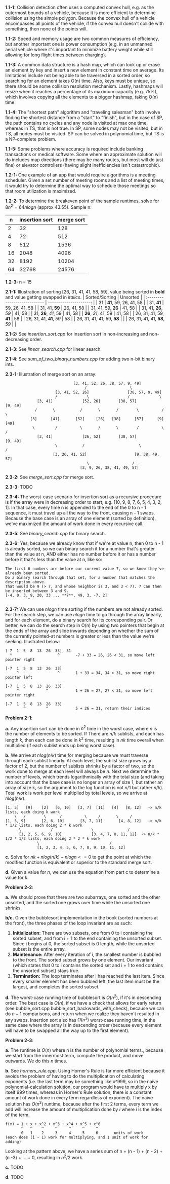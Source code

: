**1.1-1:** Collision detection often uses a computed convex hull, e.g. as the outermost bounds of a vehicle, because it is more efficient to determine collision using the simple polygon. Because the convex hull of a vehicle encompasses all points of the vehicle, if the convex hull doesn't collide with something, then none of the points will.

**1.1-2:** Speed and memory usage are two common measures of efficiency, but another important one is power consumption (e.g. in an unmanned aerial vehicle where it's important to minimize battery weight while still allowing for long flight times between charging).

**1.1-3:** A common data structure is a hash map, which can look up or erase an element by key and insert a new element in constant time on average. Its limitations include not being able to be traversed in a sorted order, so searching for an element takes O(n) time. Also, keys must be unique, so there should be some collision resolution mechanism. Lastly, hashmaps will resize when it reaches a percentage of its maximum capacity (e.g. 75%), which involves copying all the elements to a bigger hashmap, taking O(n) time.

**1.1-4:** The "shortest path" algorithm and "traveling salesman" both involve finding the shortest distance from a "start" to "finish", but in the case of SP, the path contains no cycles and any node is visited at max one time, whereas in TS, that is not true. In SP, some nodes may not be visited, but in TS, all nodes must be visited. SP can be solved in polynomial time, but TS is a NP-complete problem.

**1.1-5:** Some problems where accuracy is required include banking transactions or medical software. Some where an approximate solution will do includes map directions (there may be many routes, but most will do just fine) or elevator controllers (having slight inefficiencies isn't catastrophic).

**1.2-1:** One example of an app that would require algorithms is a meeting scheduler. Given a set number of meeting rooms and a list of meeting times, it would try to determine the optimal way to schedule those meetings so that room utilization is maximized.

**1.2-2:** To determine the breakeven point of the sample runtimes, solve for $8n^2 = 64nlogn$ (approx 43.55). Sample n:

| n   | insertion sort | merge sort |
| --- | -------------- | ---------- |
| 2   | 32             | 128        |
| 4   | 72             | 512        |
| 8   | 512            | 1536       |
| 16  | 2048           | 4096       |
| 32  | 8192           | 10204      |
| 64  | 32768          | 24576      |

**1.2-3:** n = 15

**2.1-1:** Illustration of sorting [26, 31, 41, 41, 58, 59], value being sorted in **bold** and value getting swapped in *italics*.
| Sorted/Sorting               |               Unsorted |
| :--------------------------- | ---------------------: |
| 31                           | **41**, 59, 26, 41, 58 |
| 31, **41**                   |         59, 26, 41, 58 |
| 31, 41, **59**               |             26, 41, 58 |
| 31, 41, 59, **26**           |                 41, 58 |
| 31, 41, **26**, *59*         |                 41, 58 |
| 31, **26**, *41*, 59         |                 41, 58 |
| **26**, *31*, 41, 59         |                 41, 58 |
| 26, 31, 41, 59, **41**       |                     58 |
| 26, 31, 41, **41**, *59*     |                     58 |
| 26, 31, 41, 41, 59, **58**   |                        |
| 26, 31, 41, 41, **58**, *59* |                        |

**2.1-2:** See *insertion_sort.cpp* for insertion sort in non-increasing and non-decreasing order.

**2.1-3**: See *linear_search.cpp* for linear search.

**2.1-4**: See *sum_of_two_binary_numbers.cpp* for adding two n-bit binary ints.

**2.3-1:** Illustration of merge sort on an array:
```
                              [3, 41, 52, 26, 38, 57, 9, 49]
                                   /                   \
                      [3, 41, 52, 26]                 [38, 57, 9, 49]
                      /             \                 /             \
              [3, 41]             [52, 26]        [38, 57]            [9, 49]
             /       \           /       \       /        \          /       \
           [3]      [41]       [52]     [26]   [38]      [57]      [9]       [49]
            \         /          \       /       \        /          \        /
              [3, 41]             [26, 52]        [38, 57]             [9, 49]
                      \           /                        \          / 
                     [3, 26, 41, 52]                     [9, 38, 49, 57]
                                    \                   /
                                 [3, 9, 26, 38, 41, 49, 57]
```
**2.3-2:** See *merge_sort.cpp* for merge sort.

**2.3-3:** TODO

**2.3-4:** The worst-case scenario for insertion sort as a recursive procedure is if the array were in decreasing order to start, e.g. [10, 9, 8, 7, 6, 5, 4, 3, 2, 1]. In that case, every time n is appended to the end of the 0 to n - 1 sequence, it must travel up all the way to the front, causing n - 1 swaps. Because the base case is an array of one element (sorted by definition), we've maximized the amount of work done in every recursive call.

**2.3-5:** See *binary_search.cpp* for binary search.

**2.3-6:** Yes, because we already know that if we're at value n, then 0 to n - 1 is already sorted, so we can binary search it for a number that's greater than the value at n, AND either has no number before it or has a number before it that's less than the value at n, like so:

```
The first 6 numbers are before our current value 7, so we know they've already been sorted.
Do a binary search through that set, for a number that matches the description above.
That would be 9 (> 7, and whose neighbor is 3, and 3 < 7). 7 Can then be inserted between 3 and 9.
[-4, 0, 3, 9, 20, 33 ... **7**, 49, 3, -7, 2]
          ^                 
```

**2.3-7:** We can use $nlogn$ time sorting if the numbers are not already sorted. For the search step, we can use $nlogn$ time to go through the array linearly, and for each element, do a binary search for its corresponding pair. Or better, we can do the search step in O(n) by using two pointers that begin at the ends of the array and slide inwards depending on whether the sum of the currently pointed-at numbers is greater or less than the value we're seeking. Illustrated below:
```
[-7  1  5  8  13  26  33], 31
  ^                    ^       -7 + 33 = 26, 26 < 31, so move left pointer right

[-7  1  5  8  13  26  33]
     ^                 ^       1 + 33 = 34, 34 > 31, so move right pointer left

[-7  1  5  8  13  26  33]
     ^            ^            1 + 26 = 27, 27 < 31, so move left pointer right

[-7  1  5  8  13  26  33]
        ^         ^            5 + 26 = 31, return their indices
```

**Problem 2-1**:

**a.** Any insertion sort can be done in $n^2$ time in the worst case, where $n$ is the number of elements to be sorted. If There are $n/k$ sublists, and each has length $k$, then each can be done in $k^2$ time, resulting in $nk$ time overall when multiplied (if each sublist ends up being worst case).

**b.** We arrive at $nlog(n/k)$ time for merging because we must traverse through each sublist linearly. At each level, the sublist size grows by a factor of 2, but the number of sublists shrinks by a factor of two, so the work done to merge at each level will always be $n$. Next we determine the number of levels, which trends logarithmically with the total size (and taking into account that the base case is no longer an array of size 1, but rather an array of size k, so the argument to the log function is not $n/1$ but rather $n/k$). Total work is work per level multiplied by total levels, so we arrive at $nlog(n/k)$.
```
[1, 5]   [9]    [2]   [6, 10]   [3, 7]  [11]   [4]   [8, 12]   -> n/k lists, each doing k work
    \   /        \      /          \     /       \     /
[1, 5, 9]       [2, 6, 10]       [3, 7, 11]       [4, 8, 12]   -> n/k * 1/2 lists, each doing 2 * k work
      \             /                 \               /
      [1, 2, 5, 6, 9, 10]             [3, 4, 7, 8, 11, 12]  -> n/k * 1/2 * 1/2 lists, each doing 2 * 2 * k work
              \                               /
              [1, 2, 3, 4, 5, 6, 7, 8, 9, 10, 11, 12]

```
**c.** Solve for $nk + nlog(n/k) - nlogn <= 0$ to get the point at which the modified function is equivalent or superior to the standard merge sort.

**d.** Given a value for $n$, we can use the equation from part c to determine a value for k.

**Problem 2-2**:

**a.** We should prove that there are two subarrays, one sorted and the other unsorted, and the sorted one grows over time while the unsorted one shrinks.

**b/c.** Given the bubblesort implementation in the book (sorted numbers at the front), the three phases of the loop invariant are as such:

1. **Initialization:** There are two subsets, one from 0 to i containing the sorted subset, and from i + 1 to the end containing the unsorted subset. Since i begins at 0, the sorted subset is 0 length, while the unsorted subset is the entire array.
2. **Maintenance:** After every iteration of i, the smallest number is bubbled to the front. The sorted subset grows by one element. Our invariant (which states that 0 to i contains the sorted set and i + 1 to end contains the unsorted subset) stays true.
3. **Termination:** The loop terminates after i has reached the last item. Since every smaller element has been bubbled left, the last item must be the largest, and completes the sorted subset.

**d.** The worst-case running time of bubblesort is $O(n^2)$, if it's in descending order. The best case is $O(n)$, if we have a check that allows for early return (see bubble_sort.cpp bubble_sort_backwards_with_check), because we can do $n - 1$ comparisons, and return when we realize they haven't resulted in any swaps. Insertion sort also has $O(n^2)$ worst-case running time, in the same case where the array is in descending order (because every element will have to be swapped all the way up to the first element).

**Problem 2-3**:

**a.** The runtime is $O(n)$ where n is the number of polynomial terms., because we start from the innermost term, compute the product, and move outwards. We do this $n$ times.

**b.** See *horners_rule.cpp*. Using Horner's Rule is far more efficient because it avoids the problem of having to do the multiplication of calculating exponents (i.e. the last term may be something like x^999, so in the naive polynomial-calculation solution, our program would have to multiply x by itself 999 times, whereas in Horner's Rule solution, there is a constant amount of work done in every term regardless of exponent). The naive solution has $O(n^2)$ runtime, because after the first 2 terms, every term we add will increase the amount of multiplication done by $i$ where $i$ is the index of the term.
```
f(x) = 1 + x + x^2 + x^3 + x^4 + x^5 + x^6
       ^   ^    ^     ^     ^     ^     ^
       0   1    2     3     4     5     6       units of work
(each does (i - 1) work for multiplying, and 1 unit of work for adding)
``` 
Looking at the pattern above, we have a series sum of n + (n - 1) + (n - 2) + (n -3) + ... + 0, resulting in $n^2/2$ work.

**c.** TODO

**d.** TODO
